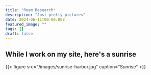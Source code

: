 ```yaml
---
title: "Roam Research"
description: "Just pretty pictures"
date: 2024-06-11T00:00:00Z
featured_image: ""
tags: []
draft: false
---
```


## While I work on my site, here's a sunrise

{{< figure src="/images/sunrise-harbor.jpg" caption="Sunrise" >}}